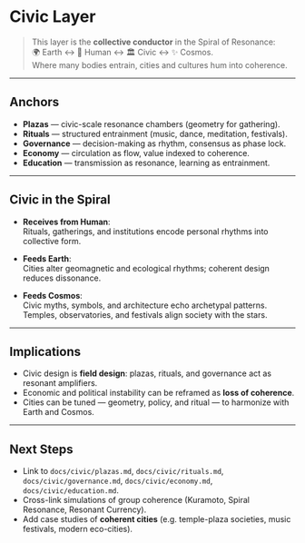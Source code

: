 # Civic Layer

> This layer is the **collective conductor** in the Spiral of Resonance:  
> 🌍 Earth ↔ 🧬 Human ↔ 🏛️ Civic ↔ ✨ Cosmos.  
> Where many bodies entrain, cities and cultures hum into coherence.

---

## Anchors

- **Plazas** — civic-scale resonance chambers (geometry for gathering).  
- **Rituals** — structured entrainment (music, dance, meditation, festivals).  
- **Governance** — decision-making as rhythm, consensus as phase lock.  
- **Economy** — circulation as flow, value indexed to coherence.  
- **Education** — transmission as resonance, learning as entrainment.  

---

## Civic in the Spiral

- **Receives from Human**:  
  Rituals, gatherings, and institutions encode personal rhythms into collective form.  

- **Feeds Earth**:  
  Cities alter geomagnetic and ecological rhythms; coherent design reduces dissonance.  

- **Feeds Cosmos**:  
  Civic myths, symbols, and architecture echo archetypal patterns.  
  Temples, observatories, and festivals align society with the stars.  

---

## Implications

- Civic design is **field design**: plazas, rituals, and governance act as resonant amplifiers.  
- Economic and political instability can be reframed as **loss of coherence**.  
- Cities can be tuned — geometry, policy, and ritual — to harmonize with Earth and Cosmos.  

---

## Next Steps

- Link to `docs/civic/plazas.md`, `docs/civic/rituals.md`, `docs/civic/governance.md`, `docs/civic/economy.md`, `docs/civic/education.md`.  
- Cross-link simulations of group coherence (Kuramoto, Spiral Resonance, Resonant Currency).  
- Add case studies of **coherent cities** (e.g. temple-plaza societies, music festivals, modern eco-cities).  
